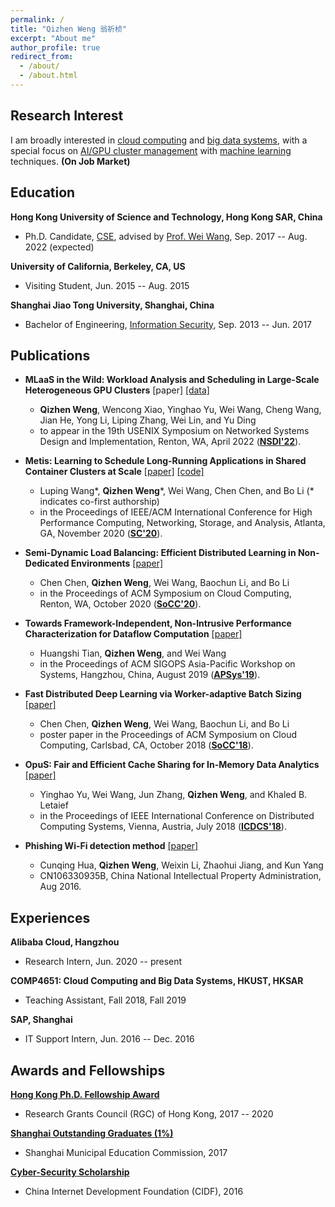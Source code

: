 ```yaml
---
permalink: /
title: "Qizhen Weng 翁祈桢"
excerpt: "About me"
author_profile: true
redirect_from: 
  - /about/
  - /about.html
---
```


## Research Interest
I am broadly interested in <u>cloud computing</u> and <u>big data systems</u>, with a special focus on <u>AI/GPU cluster management</u> with <u>machine learning</u> techniques. **(On Job Market)**


## Education
**Hong Kong University of Science and Technology, Hong Kong SAR, China**
- Ph.D. Candidate, [CSE](https://cse.ust.hk/), advised by [Prof. Wei Wang](https://www.cse.ust.hk/~weiwa/), Sep. 2017 -- Aug. 2022 (expected)

**University of California, Berkeley, CA, US**
- Visiting Student, Jun. 2015 -- Aug. 2015

**Shanghai Jiao Tong University, Shanghai, China**
- Bachelor of Engineering, [Information Security](https://infosec.sjtu.edu.cn/), Sep. 2013 -- Jun. 2017


## Publications
- **MLaaS in the Wild: Workload Analysis and Scheduling in Large-Scale Heterogeneous GPU Clusters** [paper] [[data]](https://github.com/alibaba/clusterdata/tree/master/cluster-trace-gpu-v2020)
  - **Qizhen Weng**, Wencong Xiao, Yinghao Yu, Wei Wang, Cheng Wang, Jian He, Yong Li, Liping Zhang, Wei Lin, and Yu Ding
  - to appear in the 19th USENIX Symposium on Networked Systems Design and Implementation, Renton, WA, April 2022 ([**NSDI'22**](https://www.usenix.org/conference/nsdi22/)).

- **Metis: Learning to Schedule Long-Running Applications in Shared Container Clusters at Scale** [[paper]](https://qzweng.github.io/files/2020SC-Metis-Wang_Weng.pdf) [[code]](https://github.com/lwangbm/Metis)
  - Luping Wang\*, **Qizhen Weng**\*, Wei Wang, Chen Chen, and Bo Li (\* indicates co-first authorship)
  - in the Proceedings of IEEE/ACM International Conference for High Performance Computing, Networking, Storage, and Analysis, Atlanta, GA, November 2020 ([**SC'20**](https://sc20.supercomputing.org/)). 

- **Semi-Dynamic Load Balancing: Efficient Distributed Learning in Non-Dedicated Environments** [[paper]](https://qzweng.github.io/files/2020SoCC-LBBSP-Chen.pdf)
  - Chen Chen, **Qizhen Weng**, Wei Wang, Baochun Li, and Bo Li
  - in the Proceedings of ACM Symposium on Cloud Computing, Renton, WA, October 2020 ([**SoCC'20**](https://acmsocc.github.io/2020/)).

- **Towards Framework-Independent, Non-Intrusive Performance Characterization for Dataflow Computation** [[paper]](https://qzweng.github.io/files/2019ApSys-Perf-Tian.pdf)
  - Huangshi Tian, **Qizhen Weng**, and Wei Wang
  - in the Proceedings of ACM SIGOPS Asia-Pacific Workshop on Systems, Hangzhou, China, August 2019 ([**APSys'19**](https://icsr.zju.edu.cn/apsys2019/)).

- **Fast Distributed Deep Learning via Worker-adaptive Batch Sizing** [[paper]](https://qzweng.github.io/files/2018SoCC-LBBSP-Chen.pdf)
  - Chen Chen, **Qizhen Weng**, Wei Wang, Baochun Li, and Bo Li
  - poster paper in the Proceedings of ACM Symposium on Cloud Computing, Carlsbad, CA, October 2018 ([**SoCC'18**](https://acmsocc.github.io/2018/)).

- **OpuS: Fair and Efficient Cache Sharing for In-Memory Data Analytics** [[paper]](https://qzweng.github.io/files/2018ICDCS-OpuS-Yu.pdf)
  - Yinghao Yu, Wei Wang, Jun Zhang, **Qizhen Weng**, and Khaled B. Letaief
  - in the Proceedings of IEEE International Conference on Distributed Computing Systems, Vienna, Austria, July 2018 ([**ICDCS'18**](https://icdcs2018.ocg.at/)).

- **Phishing Wi-Fi detection method** [[paper]](https://qzweng.github.io/files/2016CNPatent-Phishing-CN106330935B-Hua.pdf)
  - Cunqing Hua, **Qizhen Weng**, Weixin Li, Zhaohui Jiang, and Kun Yang
  - CN106330935B, China National Intellectual Property Administration, Aug 2016.


## Experiences
**Alibaba Cloud, Hangzhou**
- Research Intern, Jun. 2020 -- present

**COMP4651: Cloud Computing and Big Data Systems, HKUST, HKSAR**
- Teaching Assistant, Fall 2018, Fall 2019

**SAP, Shanghai**
- IT Support Intern, Jun. 2016 -- Dec. 2016


## Awards and Fellowships
**[Hong Kong Ph.D. Fellowship Award](https://cerg1.ugc.edu.hk/hkpfs/index.html)**
- Research Grants Council (RGC) of Hong Kong, 2017 -- 2020

**[Shanghai Outstanding Graduates (1%)](http://xsb.seiee.sjtu.edu.cn/xsb/info/12484.htm)**
- Shanghai Municipal Education Commission, 2017

**[Cyber-Security Scholarship](http://www.cidf.net/2016-05/20/c_1118905072.htm)**
- China Internet Development Foundation (CIDF), 2016

